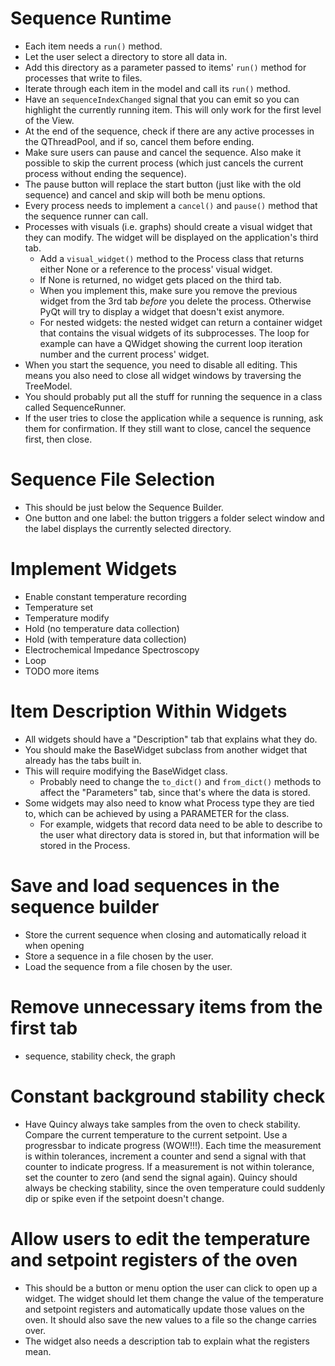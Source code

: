 # Sequence Runtime
- Each item needs a `run()` method.
- Let the user select a directory to store all data in.
- Add this directory as a parameter passed to items' `run()` method for processes that write to files.
- Iterate through each item in the model and call its `run()` method.
- Have an `sequenceIndexChanged` signal that you can emit so you can highlight the currently running item. This will only work for the first level of the View.
- At the end of the sequence, check if there are any active processes in the QThreadPool, and if so, cancel them before ending.
- Make sure users can pause and cancel the sequence. Also make it possible to skip the current process (which just cancels the current process without ending the sequence).
- The pause button will replace the start button (just like with the old sequence) and cancel and skip will both be menu options.
- Every process needs to implement a `cancel()` and `pause()` method that the sequence runner can call.
- Processes with visuals (i.e. graphs) should create a visual widget that they can modify. The widget will be displayed on the application's third tab.
    - Add a `visual_widget()` method to the Process class that returns either None or a reference to the process' visual widget.
    - If None is returned, no widget gets placed on the third tab.
    - When you implement this, make sure you remove the previous widget from the 3rd tab *before* you delete the process. Otherwise PyQt will try to display a widget that doesn't exist anymore.
    - For nested widgets: the nested widget can return a container widget that contains the visual widgets of its subprocesses. The loop for example can have a QWidget showing the current loop iteration number and the current process' widget.
- When you start the sequence, you need to disable all editing. This means you also need to close all widget windows by traversing the TreeModel.
- You should probably put all the stuff for running the sequence in a class called SequenceRunner.
- If the user tries to close the application while a sequence is running, ask them for confirmation. If they still want to close, cancel the sequence first, then close.

# Sequence File Selection
- This should be just below the Sequence Builder.
- One button and one label: the button triggers a folder select window and the label displays the currently selected directory.

# Implement Widgets
- Enable constant temperature recording
- Temperature set
- Temperature modify
- Hold (no temperature data collection)
- Hold (with temperature data collection)
- Electrochemical Impedance Spectroscopy
- Loop
- TODO more items

# Item Description Within Widgets
- All widgets should have a "Description" tab that explains what they do.
- You should make the BaseWidget subclass from another widget that already has the tabs built in.
- This will require modifying the BaseWidget class.
    - Probably need to change the `to_dict()` and `from_dict()` methods to affect the "Parameters" tab, since that's where the data is stored.
- Some widgets may also need to know what Process type they are tied to, which can be achieved by using a PARAMETER for the class.
    - For example, widgets that record data need to be able to describe to the user what directory data is stored in, but that information will be stored in the Process.

# Save and load sequences in the sequence builder
- Store the current sequence when closing and automatically reload it when opening
- Store a sequence in a file chosen by the user.
- Load the sequence from a file chosen by the user.

# Remove unnecessary items from the first tab
- sequence, stability check, the graph

# Constant background stability check
- Have Quincy always take samples from the oven to check stability. Compare the current temperature to the current setpoint. Use a progressbar to indicate progress (WOW!!!). Each time the measurement is within tolerances, increment a counter and send a signal with that counter to indicate progress. If a measurement is not within tolerance, set the counter to zero (and send the signal again). Quincy should always be checking stability, since the oven temperature could suddenly dip or spike even if the setpoint doesn't change.

# Allow users to edit the temperature and setpoint registers of the oven
- This should be a button or menu option the user can click to open up a widget. The widget should let them change the value of the temperature and setpoint registers and automatically update those values on the oven. It should also save the new values to a file so the change carries over.
- The widget also needs a description tab to explain what the registers mean.